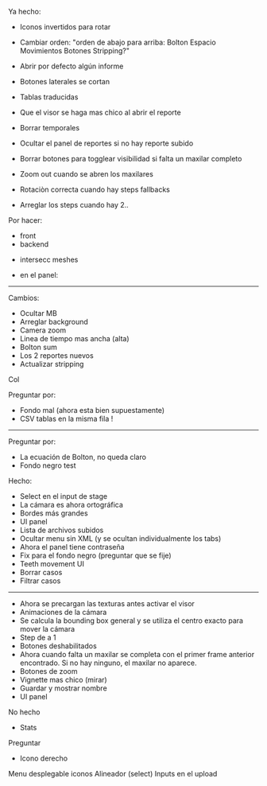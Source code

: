 
Ya hecho:
* Iconos invertidos para rotar
* Cambiar orden: "orden de abajo para arriba: Bolton Espacio Movimientos Botones Stripping?"
* Abrir por defecto algún informe
* Botones laterales se cortan
* Tablas traducidas
* Que el visor se haga mas chico al abrir el reporte
* Borrar temporales
* Ocultar el panel de reportes si no hay reporte subido
* Borrar botones para togglear visibilidad si falta un maxilar completo
* Zoom out cuando se abren los maxilares
* Rotaciòn correcta cuando hay steps fallbacks

* Arreglar los steps cuando hay 2..

Por hacer:
- front
- backend
* intersecc meshes
- en el panel:
 
-----------------------------------

Cambios:
* Ocultar MB
* Arreglar background
* Camera zoom
* Linea de tiempo mas ancha (alta)
* Bolton sum
* Los 2 reportes nuevos
* Actualizar stripping

Col

Preguntar por:
* Fondo mal (ahora esta bien supuestamente)
* CSV tablas en la misma fila !

-----------------------------------

Preguntar por:
* La ecuación de Bolton, no queda claro
* Fondo negro test

Hecho:
* Select en el input de stage
* La cámara es ahora ortográfica
* Bordes más grandes
* UI panel
* Lista de archivos subidos
* Ocultar menu sin XML (y se ocultan individualmente los tabs)
* Ahora el panel tiene contraseña
* Fix para el fondo negro (preguntar que se fije)
* Teeth movement UI
* Borrar casos
* Filtrar casos

------------------------------------




* Ahora se precargan las texturas antes activar el visor
* Animaciones de la cámara
* Se calcula la bounding box general y se utiliza el centro exacto para mover la cámara
* Step de a 1
* Botones deshabilitados
* Ahora cuando falta un maxilar se completa con el primer frame anterior encontrado. Si no hay ninguno, el maxilar no aparece.
* Botones de zoom
* Vignette mas chico (mirar)
* Guardar y mostrar nombre
* UI panel

No hecho
* Stats

Preguntar
* Icono derecho


Menu desplegable iconos
Alineador (select)
Inputs en el upload